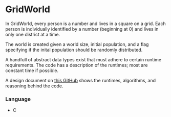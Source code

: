 # GridWorld
In GridWorld, every person is a number and lives in a square on a grid. Each person is individually identified by a number (beginning at 0) and lives in only one district at a time.

The world is created given a world size, initial population, and a flag specifying if the inital population should be randomly distributed.

A handfull of abstract data types exist that must adhere to certain runtime requirements. The code has a description of the runtimes; most are constant time if possible.

A design document on [this GitHub](/design-document.docx) shows the runtimes, algorithms, and reasoning behind the code.

### Language
- C
